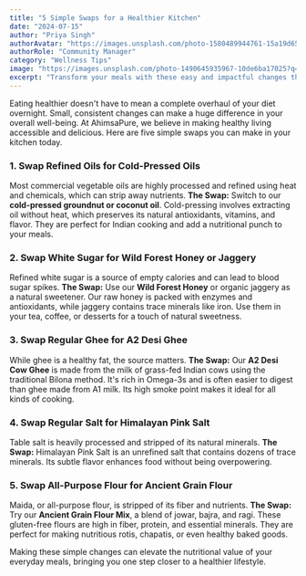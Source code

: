 ```yaml
---
title: "5 Simple Swaps for a Healthier Kitchen"
date: "2024-07-15"
author: "Priya Singh"
authorAvatar: "https://images.unsplash.com/photo-1580489944761-15a19d654956?q=80&w=1961&auto=format&fit=crop"
authorRole: "Community Manager"
category: "Wellness Tips"
image: "https://images.unsplash.com/photo-1490645935967-10de6ba17025?q=80&w=2070&auto=format&fit=crop"
excerpt: "Transform your meals with these easy and impactful changes that prioritize health without sacrificing flavor."
---
```


Eating healthier doesn't have to mean a complete overhaul of your diet overnight. Small, consistent changes can make a huge difference in your overall well-being. At AhimsaPure, we believe in making healthy living accessible and delicious. Here are five simple swaps you can make in your kitchen today.

### 1. Swap Refined Oils for Cold-Pressed Oils

Most commercial vegetable oils are highly processed and refined using heat and chemicals, which can strip away nutrients.
**The Swap:** Switch to our **cold-pressed groundnut or coconut oil**. Cold-pressing involves extracting oil without heat, which preserves its natural antioxidants, vitamins, and flavor. They are perfect for Indian cooking and add a nutritional punch to your meals.

### 2. Swap White Sugar for Wild Forest Honey or Jaggery

Refined white sugar is a source of empty calories and can lead to blood sugar spikes.
**The Swap:** Use our **Wild Forest Honey** or organic jaggery as a natural sweetener. Our raw honey is packed with enzymes and antioxidants, while jaggery contains trace minerals like iron. Use them in your tea, coffee, or desserts for a touch of natural sweetness.

### 3. Swap Regular Ghee for A2 Desi Ghee

While ghee is a healthy fat, the source matters.
**The Swap:** Our **A2 Desi Cow Ghee** is made from the milk of grass-fed Indian cows using the traditional Bilona method. It's rich in Omega-3s and is often easier to digest than ghee made from A1 milk. Its high smoke point makes it ideal for all kinds of cooking.

### 4. Swap Regular Salt for Himalayan Pink Salt

Table salt is heavily processed and stripped of its natural minerals.
**The Swap:** Himalayan Pink Salt is an unrefined salt that contains dozens of trace minerals. Its subtle flavor enhances food without being overpowering.

### 5. Swap All-Purpose Flour for Ancient Grain Flour

Maida, or all-purpose flour, is stripped of its fiber and nutrients.
**The Swap:** Try our **Ancient Grain Flour Mix**, a blend of jowar, bajra, and ragi. These gluten-free flours are high in fiber, protein, and essential minerals. They are perfect for making nutritious rotis, chapatis, or even healthy baked goods.

Making these simple changes can elevate the nutritional value of your everyday meals, bringing you one step closer to a healthier lifestyle.
